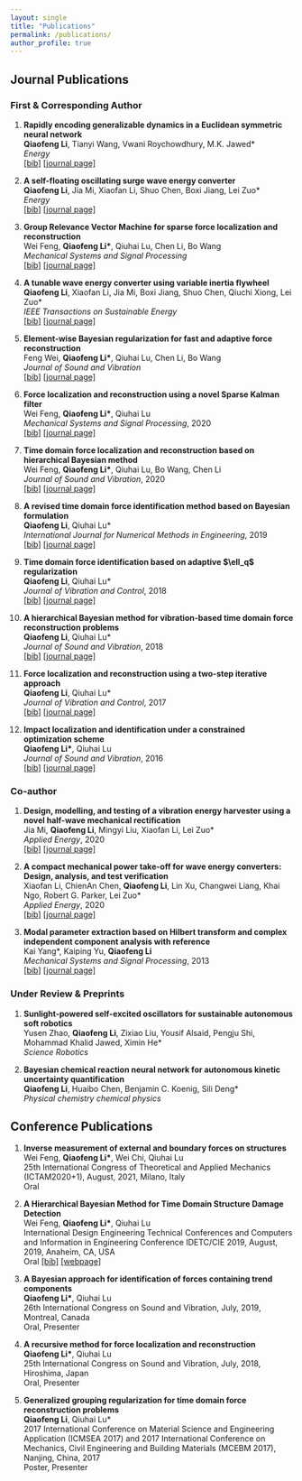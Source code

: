 ```yaml
---
layout: single
title: "Publications"
permalink: /publications/
author_profile: true
---
```


<!-- the styles -->
<style>

div.noshow { display: none; }
div.bibtex {
  margin-right: 0%;
  margin-top: 1.2em;
  margin-bottom: 1.3em;
  border: 1px solid silver;
  padding: 0.3em 0.5em;
  background: #eeeeee;
}
div.bibtex pre { font-size: 75%; overflow: auto;  width: 100%; }
</style>


<!-- the scripts -->
<script>
function toggleBibtex(articleid) {
  var bib = document.getElementById('bib_'+articleid);
  if (bib) {
    if(bib.className.indexOf('bibtex') != -1) {
    bib.className.indexOf('noshow') == -1?bib.className = 'bibtex noshow':bib.className = 'bibtex';
    }
  } else {
    return;
  }
}
</script>



## Journal Publications

### First & Corresponding Author
<ol>

<li>
<p>
<b>Rapidly encoding generalizable dynamics in a Euclidean symmetric neural network</b><br>
<b>Qiaofeng Li</b>, Tianyi Wang, Vwani Roychowdhury, M.K. Jawed*<br>
<i>Energy</i> <br>
<a href="javascript:toggleBibtex('Li2022Rapidly')" class="textlink">[bib]</a>
<a href="https://doi.org/10.1016/j.eml.2022.101925" class="textlink" target="_blank">[journal page]</a>
</p>

<div id="bib_Li2022Rapidly" class="bibtex noshow">
<pre>
@article{Li2022Rapidly,
	title = {Rapidly encoding generalizable dynamics in a Euclidean symmetric neural network},
	journal = {Extreme Mechanics Letters},
	pages = {101925},
	year = {2022},
	doi = {https://doi.org/10.1016/j.eml.2022.101925},
	author = {Qiaofeng Li and Tianyi Wang and Vwani Roychowdhury and M.K. Jawed}
}
</pre></div>
</li>

<li>
<p>
<b>A self-floating oscillating surge wave energy converter</b><br>
<b>Qiaofeng Li</b>, Jia Mi, Xiaofan Li, Shuo Chen, Boxi Jiang, Lei Zuo*<br>
<i>Energy</i> <br>
<a href="javascript:toggleBibtex('Li2021Self')" class="textlink">[bib]</a>
<a href="https://doi.org/10.1016/j.energy.2021.120668" class="textlink" target="_blank">[journal page]</a>
</p>

<div id="bib_Li2021Self" class="bibtex noshow">
<pre>
@article{Li2021Self,
   title = {A self-floating oscillating surge wave energy converter},
   journal = {Energy},
   pages = {120668},
   year = {2021},
   issn = {0360-5442},
   doi = {https://doi.org/10.1016/j.energy.2021.120668},
   author = {Qiaofeng Li and Jia Mi and Xiaofan Li and Shuo Chen and Boxi Jiang and Lei Zuo}
}
</pre></div>
</li>

<li>
<p>
<b>Group Relevance Vector Machine for sparse force localization and reconstruction</b><br>
Wei Feng, <b>Qiaofeng Li*</b>, Qiuhai Lu, Chen Li, Bo Wang<br>
<i>Mechanical Systems and Signal Processing</i> <br>
<a href="javascript:toggleBibtex('Feng2021Group')" class="textlink">[bib]</a>
<a href="https://doi.org/10.1016/j.ymssp.2021.107900" class="textlink" target="_blank">[journal page]</a>
</p>

<div id="bib_Feng2021Group" class="bibtex noshow">
<pre>
@article{Feng2021Group,
   title = {Group Relevance Vector Machine for sparse force localization and reconstruction},
   journal = {Mechanical Systems and Signal Processing},
   volume = {161},
   pages = {107900},
   year = {2021},
   issn = {0888-3270},
   doi = {https://doi.org/10.1016/j.ymssp.2021.107900},
   author = {Wei Feng and Qiaofeng Li and Qiuhai Lu and Chen Li and Bo Wang}
}
</pre></div>
</li>

<li>
<p>
<b>A tunable wave energy converter using variable inertia flywheel</b><br>
<b>Qiaofeng Li</b>, Xiaofan Li, Jia Mi, Boxi Jiang, Shuo Chen, Qiuchi Xiong, Lei Zuo*<br>
<i>IEEE Transactions on Sustainable Energy</i> <br>
<a href="javascript:toggleBibtex('Li2021Tunable')" class="textlink">[bib]</a>
<a href="https://doi.org/10.1109/TSTE.2020.3041664" class="textlink" target="_blank">[journal page]</a>
</p>

<div id="bib_Li2021Tunable" class="bibtex noshow">
<pre>
@article{Li2021Tunable,
   author={Li, Qiaofeng and Li, Xiaofan and Mi, Jia and Jiang, Boxi and Chen, Shuo and Zuo, Lei},
   journal={IEEE Transactions on Sustainable Energy},
   title={Tunable Wave Energy Converter Using Variable Inertia Flywheel},
   year={2021},  
   volume={12},  
   number={2},  
   pages={1265-1274},  
   doi={10.1109/TSTE.2020.3041664}},
   type={Journal Article}
}
</pre></div>
</li>

<li>
<p>
<b>Element-wise Bayesian regularization for fast and adaptive force reconstruction</b><br>
Feng Wei, <b>Qiaofeng Li*</b>, Qiuhai Lu, Chen Li, Bo Wang<br>
<i>Journal of Sound and Vibration</i> <br>
<a href="javascript:toggleBibtex('Feng2020Element')" class="textlink">[bib]</a>
<a href="https://doi.org/10.1016/j.jsv.2020.115713" class="textlink" target="_blank">[journal page]</a>
</p>

<div id="bib_Feng2020Element" class="bibtex noshow">
<pre>
@article{Feng2020Element,
   author = {Feng, Wei and Li, Qiaofeng and Lu, Qiuhai and Li, Chen and Wang, Bo},
   title = {Element-wise {B}ayesian regularization for fast and adaptive force reconstruction},
   journal = {Journal of Sound and Vibration},
   ISSN = {0022460X},
   DOI = {10.1016/j.jsv.2020.115713},
   year = {2020},
   type = {Journal Article}
}
</pre></div>
</li>

<li>
<p> 
<b>Force localization and reconstruction using a novel Sparse Kalman filter</b><br>
Wei Feng, <b>Qiaofeng Li*</b>, Qiuhai Lu<br>
<i>Mechanical Systems and Signal Processing</i>, 2020<br>
<a href="javascript:toggleBibtex('Feng2020Force')" class="textlink">[bib]</a>
<a href="https://doi.org/10.1016/j.ymssp.2020.106890" class="textlink" target="_blank">[journal page]</a>
</p>

<div id="bib_Feng2020Force" class="bibtex noshow">
<pre>
@article{Feng2020Force,
   author = {Feng, Wei and Li, Qiaofeng and Lu, Qiuhai},
   title = {Force localization and reconstruction based on a novel sparse {K}alman filter},
   journal = {Mechanical Systems and Signal Processing},
   DOI = {10.1016/j.ymssp.2020.106890},
   year = {2020},
   type = {Journal Article}
}
</pre></div>
</li>

<li>
<p>
<b>Time domain force localization and reconstruction based on hierarchical Bayesian method</b><br>
Wei Feng, <b>Qiaofeng Li*</b>, Qiuhai Lu, Bo Wang, Chen Li<br>
<i>Journal of Sound and Vibration</i>, 2020<br>
<a href="javascript:toggleBibtex('Feng2020Time')" class="textlink">[bib]</a>
<a href="https://doi.org/10.1016/j.jsv.2020.115222" class="textlink" target="_blank">[journal page]</a>
</p>

<div id="bib_Feng2020Time" class="bibtex noshow">
<pre>
@article{Feng2020Time,
   author = {Feng, Wei and Li, Qiaofeng and Lu, Qiuhai and Wang, Bo and Li, Chen},
   title = {Time domain force localization and reconstruction based on hierarchical {B}ayesian method},
   journal = {Journal of Sound and Vibration},
   volume = {472},
   ISSN = {0022460X},
   DOI = {10.1016/j.jsv.2020.115222},
   year = {2020},
   type = {Journal Article}
}
</pre></div>
</li>

<li>
<p>
<b>A revised time domain force identification method based on Bayesian formulation</b><br>
<b>Qiaofeng Li</b>, Qiuhai Lu*<br>
<i>International Journal for Numerical Methods in Engineering</i>, 2019<br>
<a href="javascript:toggleBibtex('Li2019Revised')" class="textlink">[bib]</a>
<a href="https://doi.org/10.1002/nme.6019" class="textlink" target="_blank">[journal page]</a>
</p>

<div id="bib_Li2019Revised" class="bibtex noshow">
<pre>
@article{Li2019Revised,
   author = {Li, Qiaofeng and Lu, Qiuhai},
   title = {A revised time domain force identification method based on {B}ayesian formulation},
   journal = {International Journal for Numerical Methods in Engineering},
   volume = {118},
   number = {7},
   pages = {411-431},
   DOI = {10.1002/nme.6019},
   year = {2019},
   type = {Journal Article}
}
</pre></div>
</li>


<li>
<p>
<b>Time domain force identification based on adaptive $\ell_q$ regularization</b><br>
<b>Qiaofeng Li</b>, Qiuhai Lu*<br>
<i>Journal of Vibration and Control</i>, 2018<br>
<a href="javascript:toggleBibtex('Li2018Time')" class="textlink">[bib]</a>
<a href="https://doi.org/10.1177/1077546318761968" class="textlink" target="_blank">[journal page]</a>
</p>

<div id="bib_Li2018Time" class="bibtex noshow">
<pre>
@article{Li2018Time,
   author = {Li, Qiaofeng and Lu, Qiuhai},
   title = {Time domain force identification based on adaptive $\ell_q$ regularization},
   journal = {Journal of Vibration and Control},
   volume = {24},
   number = {23},
   pages = {5610-5626},
   DOI = {10.1177/1077546318761968},
   year = {2018},
   type = {Journal Article}
}
</pre></div>
</li>

<li>
<p>
<b>A hierarchical Bayesian method for vibration-based time domain force reconstruction problems</b><br>
<b>Qiaofeng Li</b>, Qiuhai Lu*<br>
<i>Journal of Sound and Vibration</i>, 2018<br>
<a href="javascript:toggleBibtex('Li2018Hierarchical')" class="textlink">[bib]</a>
<a href="https://doi.org/10.1016/j.jsv.2018.01.052" class="textlink" target="_blank">[journal page]</a>
</p>

<div id="bib_Li2018Hierarchical" class="bibtex noshow">
<pre>
@article{Li2018Hierarchical,
   author = {Li, Qiaofeng and Lu, Qiuhai},
   title = {A hierarchical {B}ayesian method for vibration-based time domain force reconstruction problems},
   journal = {Journal of Sound and Vibration},
   volume = {421},
   pages = {190-204},
   ISSN = {0022460X},
   DOI = {10.1016/j.jsv.2018.01.052},
   year = {2018},
   type = {Journal Article}
}
</pre></div>
</li>

<li>
<p>
<b>Force localization and reconstruction using a two-step iterative approach</b><br>
<b>Qiaofeng Li</b>, Qiuhai Lu*<br>
<i>Journal of Vibration and Control</i>, 2017<br>
<a href="javascript:toggleBibtex('Li2017Force')" class="textlink">[bib]</a>
<a href="https://doi.org/10.1177/1077546317713366" class="textlink" target="_blank">[journal page]</a>
</p>

<div id="bib_Li2017Force" class="bibtex noshow">
<pre>
@article{Li2017Force,
   author = {Li, Qiaofeng and Lu, Qiuhai},
   title = {Force localization and reconstruction using a two-step iterative approach},
   journal = {Journal of Vibration and Control},
   volume = {24},
   number = {17},
   pages = {3830-3841},
   DOI = {10.1177/1077546317713366},
   year = {2017},
   type = {Journal Article}
}
</pre></div>
</li>


<li>
<p>
<b>Impact localization and identification under a constrained optimization scheme</b><br>
<b>Qiaofeng Li*</b>, Qiuhai Lu<br>
<i>Journal of Sound and Vibration</i>, 2016<br>
<a href="javascript:toggleBibtex('Li2016Impact')" class="textlink">[bib]</a>
<a href="https://doi.org/10.1016/j.jsv.2015.12.010" class="textlink" target="_blank">[journal page]</a>
</p>

<div id="bib_Li2016Impact" class="bibtex noshow">
<pre>
@article{Li2016Impact,
   author = {Li, Qiaofeng and Lu, Qiuhai},
   title = {Impact localization and identification under a constrained optimization scheme},
   journal = {Journal of Sound and Vibration},
   volume = {366},
   pages = {133-148},
   ISSN = {0022460X},
   DOI = {10.1016/j.jsv.2015.12.010},
   year = {2016},
   type = {Journal Article}
}
</pre></div>
</li>

</ol>

### Co-author
<ol>

<li>
<p>
<b>Design, modelling, and testing of a vibration energy harvester using a novel half-wave mechanical rectification</b><br>
Jia Mi, <b>Qiaofeng Li</b>, Mingyi Liu, Xiaofan Li, Lei Zuo*<br>
<i>Applied Energy</i>, 2020<br>
<a href="javascript:toggleBibtex('Jia2020Design')" class="textlink">[bib]</a>
<a href="https://doi.org/10.1016/j.apenergy.2020.115726" class="textlink" target="_blank">[journal page]</a>
</p>

<div id="bib_Jia2020Design" class="bibtex noshow">
<pre>
@article{Jia2020Design,
   author = {Mi, Jia and Li, Qiaofeng and Liu, Mingyi and Li, Xiaofan and Zuo, Lei},
   title = {Design, modelling, and testing of a vibration energy harvester using a novel half-wave mechanical rectification},
   journal = {Applied Energy},
   volume = {279},
   ISSN = {03062619},
   DOI = {10.1016/j.apenergy.2020.115726},
   year = {2020},
   type = {Journal Article}
}
</pre></div>
</li>

<li>
<p>
<b>A compact mechanical power take-off for wave energy converters: Design, analysis, and test verification</b><br>
Xiaofan Li, ChienAn Chen, <b>Qiaofeng Li</b>, Lin Xu, Changwei Liang, Khai Ngo, Robert G. Parker, Lei Zuo*<br>
<i>Applied Energy</i>, 2020<br>
<a href="javascript:toggleBibtex('Li2020Compact')" class="textlink">[bib]</a>
<a href="https://doi.org/10.1016/j.apenergy.2020.115459" class="textlink" target="_blank">[journal page]</a>
</p>

<div id="bib_Li2020Compact" class="bibtex noshow">
<pre>
@article{Li2020Compact,
   author = {Li, Xiaofan and Chen, ChienAn and Li, Qiaofeng and Xu, Lin and Liang, Changwei and Ngo, Khai and Parker, Robert G. and Zuo, Lei},
   title = {A compact mechanical power take-off for wave energy converters: Design, analysis, and test verification},
   journal = {Applied Energy},
   volume = {278},
   ISSN = {03062619},
   DOI = {10.1016/j.apenergy.2020.115459},
   year = {2020},
   type = {Journal Article}
}
</pre></div>
</li>

<li>
<p> 
<b>Modal parameter extraction based on Hilbert transform and complex independent component analysis with reference</b><br>
Kai Yang*, Kaiping Yu, <b>Qiaofeng Li</b><br>
<i>Mechanical Systems and Signal Processing</i>, 2013<br>
<a href="javascript:toggleBibtex('Yang2013Modal')" class="textlink">[bib]</a>
<a href="https://doi.org/10.1016/j.ymssp.2013.05.003" class="textlink" target="_blank">[journal page]</a>
</p>

<div id="bib_Yang2013Modal" class="bibtex noshow">
<pre>
@article{Yang2013Modal,
   author = {Yang, Kai and Yu, Kaiping and Li, Qiaofeng},
   title = {Modal parameter extraction based on {H}ilbert transform and complex independent component analysis with reference},
   journal = {Mechanical Systems and Signal Processing},
   volume = {40},
   number = {1},
   pages = {257-268},
   ISSN = {08883270},
   DOI = {10.1016/j.ymssp.2013.05.003},
   year = {2013},
   type = {Journal Article}
}
</pre></div>
</li>

</ol>

### Under Review & Preprints
<ol>

<li>
<p> 
<b>Sunlight-powered self-excited oscillators for sustainable autonomous soft robotics</b><br>
Yusen Zhao, <b>Qiaofeng Li</b>, Zixiao Liu, Yousif Alsaid, Pengju Shi, Mohammad Khalid Jawed, Ximin He*<br>
<i>Science Robotics</i><br>
</p>
</li>

<li>
<p> 
<b>Bayesian chemical reaction neural network for autonomous kinetic uncertainty quantification</b><br>
<b>Qiaofeng Li</b>, Huaibo Chen, Benjamin C. Koenig, Sili Deng*<br>
<i>Physical chemistry chemical physics</i><br>
</p>
</li>

</ol>

## Conference Publications
<ol>

<li>
<p>
<b>Inverse measurement of external and boundary forces on structures</b><br>
Wei Feng, <b>Qiaofeng Li*</b>, Wei Chi, Qiuhai Lu<br>
25th International Congress of Theoretical and Applied Mechanics (ICTAM2020+1), August, 2021, Milano, Italy<br>
Oral
</p>
</li>


<li>
<p>
<b>A Hierarchical Bayesian Method for Time Domain Structure Damage Detection</b><br>
Wei Feng, <b>Qiaofeng Li*</b>, Qiuhai Lu<br>
International Design Engineering Technical Conferences and Computers and Information in Engineering Conference IDETC/CIE 2019, August, 2019, Anaheim, CA, USA<br>
Oral 
<a href="javascript:toggleBibtex('Feng2019Hierarchical_C')" class="textlink">[bib]</a>
<a href="https://asmedigitalcollection.asme.org/IDETC-CIE/proceedings-abstract/IDETC-CIE2019/59285/V008T10A052/1070270" class="textlink" target="_blank">[webpage]</a>
</p>

<div id="bib_Feng2019Hierarchical_C" class="bibtex noshow">
<pre>
@proceedings{10.1115/DETC2019-97026,
    author = {Feng, Wei and Li, Qiaofeng and Lu, Qiuhai},
    title = "{A {H}ierarchical {B}ayesian {M}ethod for {T}ime {D}omain {S}tructure {D}amage {D}etection}",
    volume = {Volume 8: 31st Conference on Mechanical Vibration and Noise},
    series = {International Design Engineering Technical Conferences and Computers and Information in Engineering Conference},
    year = {2019},
    month = {08},
    doi = {10.1115/DETC2019-97026},
    url = {https://doi.org/10.1115/DETC2019-97026},
    note = {V008T10A052},
    eprint = {https://asmedigitalcollection.asme.org/IDETC-CIE/proceedings-pdf/IDETC-CIE2019/59285/V008T10A052/6454411/v008t10a052-detc2019-97026.pdf},
}
</pre></div>
</li>


<li>
<p>
<b>A Bayesian approach for identification of forces containing trend components</b><br>
<b>Qiaofeng Li*</b>, Qiuhai Lu<br>
26th International Congress on Sound and Vibration, July, 2019, Montreal, Canada<br>
Oral, Presenter
</p>
</li>


<li>
<p>
<b>A recursive method for force localization and reconstruction</b><br>
<b>Qiaofeng Li*</b>, Qiuhai Lu<br>
25th International Congress on Sound and Vibration, July, 2018, Hiroshima, Japan<br>
Oral, Presenter
</p>
</li>

<li>
<p>
<b>Generalized grouping regularization for time domain force reconstruction problems</b><br>
<b>Qiaofeng Li</b>, Qiuhai Lu*<br>
2017 International Conference on Material Science and Engineering Application (ICMSEA 2017) and 2017 International Conference on Mechanics, Civil Engineering and Building Materials (MCEBM 2017), Nanjing, China, 2017<br>
Poster, Presenter
</p>
</li>

</ol>
